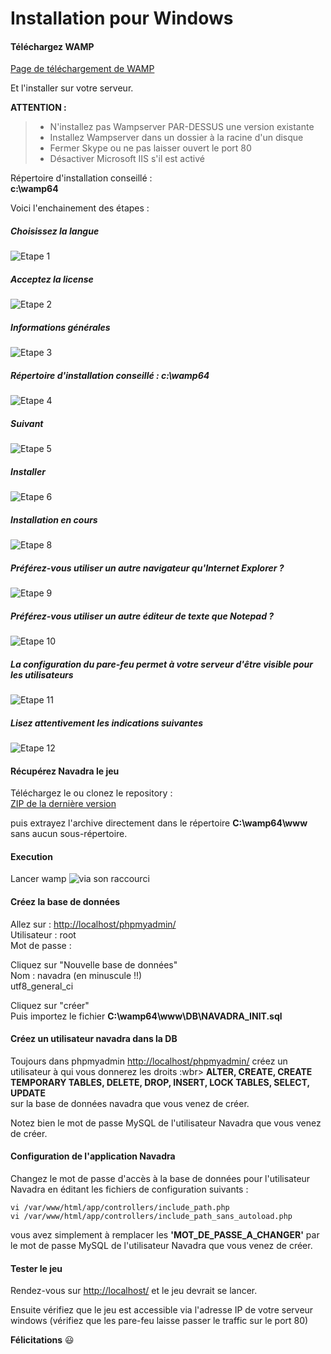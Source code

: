 # Installation pour Windows

#### Téléchargez WAMP 
<a href="https://sourceforge.net/projects/wampserver/files/latest/download" target="_blank">Page de téléchargement de WAMP</a>

Et l'installer sur votre serveur.

**ATTENTION :**
> - N'installez pas Wampserver PAR-DESSUS une version existante
> - Installez Wampserver dans un dossier à la racine d'un disque
> - Fermer Skype ou ne pas laisser ouvert le port 80
> - Désactiver Microsoft IIS s'il est activé

Répertoire d'installation conseillé :<br>
**c:\wamp64**

Voici l'enchainement des étapes :<br>

##### Choisissez la langue
![Etape 1](img/install_win_01.png)<br>
##### Acceptez la license
![Etape 2](img/install_win_02.png)<br>
##### Informations générales
![Etape 3](img/install_win_03.png)<br>
##### Répertoire d'installation conseillé : **c:\wamp64**
![Etape 4](img/install_win_04.png)<br>
##### Suivant
![Etape 5](img/install_win_05.png)<br>
##### Installer
![Etape 6](img/install_win_06.png)<br>
##### Installation en cours
![Etape 8](img/install_win_08.png)<br>
##### Préférez-vous utiliser un autre navigateur qu'Internet Explorer ?
![Etape 9](img/install_win_09.png)<br>
##### Préférez-vous utiliser un autre éditeur de texte que Notepad ?
![Etape 10](img/install_win_10.png)<br>
##### La configuration du pare-feu permet à votre serveur d'être visible pour les utilisateurs
![Etape 11](img/install_win_11.png)<br>
##### Lisez attentivement les indications suivantes
![Etape 12](img/install_win_12.png)<br>


#### Récupérez Navadra le jeu

Téléchargez le ou clonez le repository :<br>
<a href="https://github.com/Navadra/navadra-jeu/archive/master.zip" target="_blank">ZIP de la dernière version</a>

puis extrayez l'archive directement dans le répertoire **C:\wamp64\www** sans aucun sous-répertoire.

#### Execution

Lancer wamp ![via son raccourci](img/install_win_13.png)<br>


#### Créez la base de données
Allez sur : <a href="http://localhost/phpmyadmin/" target="_blank">http://localhost/phpmyadmin/</a><br>
Utilisateur  : root<br>
Mot de passe : 

Cliquez sur "Nouvelle base de données"<br>
Nom : navadra (en minuscule !!)<br>
utf8_general_ci

Cliquez sur "créer"<br>
Puis importez le fichier **C:\wamp64\www\DB\NAVADRA_INIT.sql**

#### Créez un utilisateur navadra dans la DB
Toujours dans phpmyadmin <a href="http://localhost/phpmyadmin/" target="_blank">http://localhost/phpmyadmin/</a> créez un utilisateur à qui vous donnerez les droits :wbr>
**ALTER, CREATE, CREATE TEMPORARY TABLES, DELETE, DROP, INSERT, LOCK TABLES, SELECT, UPDATE**<br>
sur la base de données navadra que vous venez de créer.

Notez bien le mot de passe MySQL de l'utilisateur Navadra que vous venez de créer.


#### Configuration de l'application Navadra
Changez le mot de passe d'accès à la base de données pour l'utilisateur Navadra en éditant les fichiers de configuration suivants :
```console
vi /var/www/html/app/controllers/include_path.php
vi /var/www/html/app/controllers/include_path_sans_autoload.php
```

vous avez simplement à remplacer les **'MOT_DE_PASSE_A_CHANGER'** par le mot de passe MySQL de l'utilisateur Navadra que vous venez de créer.

#### Tester le jeu

Rendez-vous sur <a href="http://localhost/" target="_blank">http://localhost/</a> et le jeu devrait se lancer.

Ensuite vérifiez que le jeu est accessible via l'adresse IP de votre serveur windows (vérifiez que les pare-feu laisse passer le traffic sur le port 80)

**Félicitations** :smiley: